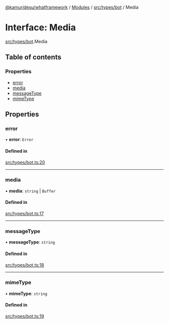 [@kamuridesu/whatframework](../README.md) / [Modules](../modules.md) / [src/types/bot](../modules/src_types_bot.md) / Media

# Interface: Media

[src/types/bot](../modules/src_types_bot.md).Media

## Table of contents

### Properties

- [error](src_types_bot.Media.md#error)
- [media](src_types_bot.Media.md#media)
- [messageType](src_types_bot.Media.md#messagetype)
- [mimeType](src_types_bot.Media.md#mimetype)

## Properties

### error

• **error**: `Error`

#### Defined in

[src/types/bot.ts:20](https://github.com/kamuridesu/WhatFramework/blob/9d3db65/src/types/bot.ts#L20)

___

### media

• **media**: `string` \| `Buffer`

#### Defined in

[src/types/bot.ts:17](https://github.com/kamuridesu/WhatFramework/blob/9d3db65/src/types/bot.ts#L17)

___

### messageType

• **messageType**: `string`

#### Defined in

[src/types/bot.ts:18](https://github.com/kamuridesu/WhatFramework/blob/9d3db65/src/types/bot.ts#L18)

___

### mimeType

• **mimeType**: `string`

#### Defined in

[src/types/bot.ts:19](https://github.com/kamuridesu/WhatFramework/blob/9d3db65/src/types/bot.ts#L19)
